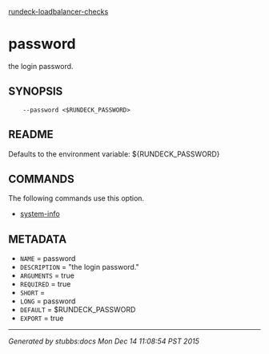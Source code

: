 [rundeck-loadbalancer-checks](../../index.html)

# password

the login password.

## SYNOPSIS

        --password <$RUNDECK_PASSWORD>

## README

Defaults to the environment variable: ${RUNDECK_PASSWORD}

## COMMANDS

The following commands use this option.

* [system-info](../../commands/system-info/index.html)

## METADATA

* `NAME` = password
* `DESCRIPTION` = "the login password."
* `ARGUMENTS` = true
* `REQUIRED` = true
* `SHORT` = 
* `LONG` = password
* `DEFAULT` = $RUNDECK_PASSWORD
* `EXPORT` = true

----

*Generated by stubbs:docs Mon Dec 14 11:08:54 PST 2015*

